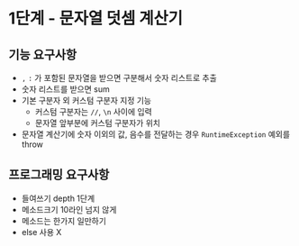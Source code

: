 # 1단계 - 문자열 덧셈 계산기

## 기능 요구사항

- `,` `:` 가 포함된 문자열을 받으면 구분해서 숫자 리스트로 추출
- 숫자 리스트를 받으면 sum
- 기본 구분자 외 커스텀 구분자 지정 기능
    - 커스텀 구분자는 `//`, `\n` 사이에 입력
    - 문자열 앞부분에 커스텀 구분자가 위치
- 문자열 계산기에 숫자 이외의 값, 음수를 전달하는 경우 `RuntimeException` 예외를 throw


## 프로그래밍 요구사항

- 들여쓰기 depth 1단계
- 메소드크기 10라인 넘지 않게
- 메소드는 한가지 일만하기
- else 사용 X
